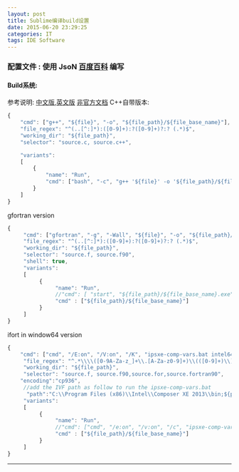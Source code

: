 ```yaml
---
layout: post
title: Sublime编译build设置
date: 2015-06-20 23:29:25
categories: IT
tags: IDE Software
---
```


### 配置文件 : 使用 JsoN [百度百科](http://baike.baidu.com/view/136475.htm) 编写

#### Build系统: 
参考说明: [中文版](http://jaylabs.sinaapp.com/Sublime_unofficial/reference/build_systems.html ),[英文版](http://sublimetext.info/docs/en/reference/build_systems.html  )  [非官方文档](http://sublime-text.readthedocs.org/en/latest/reference/build_systems.html  )
C++自带版本:

~~~javascript
{
	"cmd": ["g++", "${file}", "-o", "${file_path}/${file_base_name}"],
	"file_regex": "^(..[^:]*):([0-9]+):?([0-9]+)?:? (.*)$",
	"working_dir": "${file_path}",
	"selector": "source.c, source.c++",

	"variants":
	[
		{
			"name": "Run",
			"cmd": ["bash", "-c", "g++ '${file}' -o '${file_path}/${file_base_name}' && '${file_path}/${file_base_name}'"]
		}
	]
}
~~~

gfortran version

~~~ javascript
{
     "cmd": ["gfortran", "-g", "-Wall", "${file}", "-o", "${file_path}/${file_base_name}"],
     "file_regex": "^(..[^:]*):([0-9]+):?([0-9]+)?:? (.*)$",
     "working_dir": "${file_path}",
     "selector": "source.f, source.f90",
     "shell": true,
     "variants":
     [
          {
               "name": "Run",
               //"cmd": [ "start", "${file_path}/${file_base_name}.exe"]
               "cmd" : ["${file_path}/${file_base_name}"]
          }
     ]
}
~~~

ifort in window64 version

~~~ javascript
{
	"cmd": ["cmd", "/E:on", "/V:on", "/K", "ipsxe-comp-vars.bat intel64 vs2010 && ifort ${file} -o ${file_path}/${file_base_name}"],
     "file_regex": "^.*\\\\([0-9A-Za-z_]+\\.[A-Za-z0-9]+)\\(([0-9]+)\\):[ ]+error[ ]+#([0-9]+):[ ]+(.*)$",
     "working_dir": "${file_path}",
     "selector": "source.f, source.f90,source.for,source.fortran90",
    "encoding":"cp936",
     //add the IVF path as follow to run the ipsxe-comp-vars.bat
      "path":"C:\\Program Files (x86)\\Intel\\Composer XE 2013\\bin;${path}",
     "variants":
     [
          {
               "name": "Run",
               //"cmd": ["cmd", "/e:on", "/v:on", "/c", "ipsxe-comp-vars intel64 vs2010 && ifort ${file} && ${file_base_name}"]
               "cmd" : ["${file_path}/${file_base_name}"]
          }
     ]
}
~~~


---
